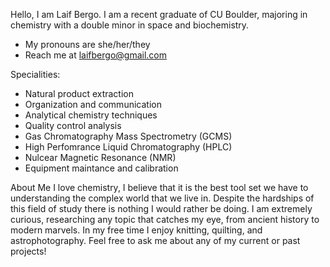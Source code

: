 Hello, I am Laif Bergo. I am a recent graduate of CU Boulder, majoring in chemistry with a double minor in space and biochemistry.
- My pronouns are she/her/they
- Reach me at laifbergo@gmail.com

Specialities:
- Natural product extraction
- Organization and communication
- Analytical chemistry techniques
- Quality control analysis
- Gas Chromatography Mass Spectrometry (GCMS)
- High Perfomrance Liquid Chromatography (HPLC)
- Nulcear Magnetic Resonance (NMR)
- Equipment maintance and calibration

About Me
I love chemistry, I believe that it is the best tool set we have to understanding the complex world that we live in. Despite the hardships of this field of study there is nothing I would rather be doing. I am extremely curious, researching any topic that catches my eye, from ancient history to modern marvels. In my free time I enjoy knitting, quilting, and astrophotography. Feel free to ask me about any of my current or past projects!

<!---
LBergo/LBergo is a ✨ special ✨ repository because its `README.md` (this file) appears on your GitHub profile.
You can click the Preview link to take a look at your changes.
--->
